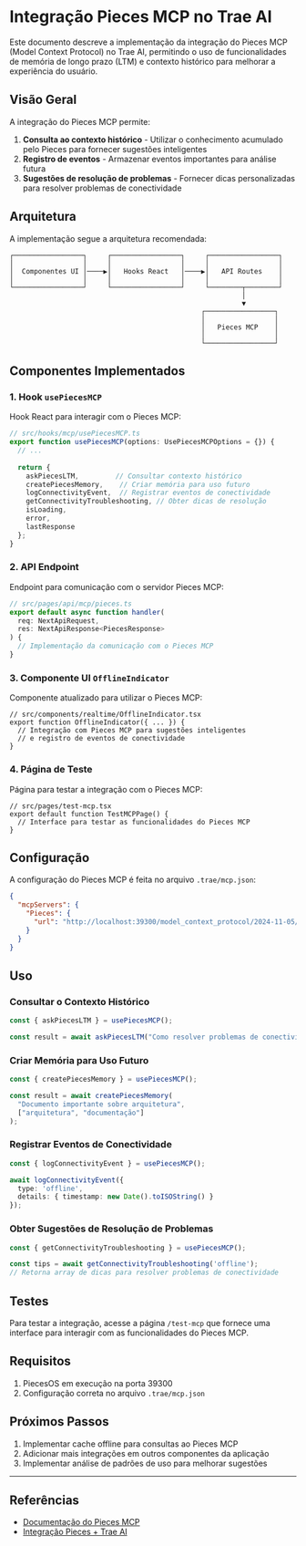 # Integração Pieces MCP no Trae AI

Este documento descreve a implementação da integração do Pieces MCP (Model Context Protocol) no Trae AI, permitindo o uso de funcionalidades de memória de longo prazo (LTM) e contexto histórico para melhorar a experiência do usuário.

## Visão Geral

A integração do Pieces MCP permite:

1. **Consulta ao contexto histórico** - Utilizar o conhecimento acumulado pelo Pieces para fornecer sugestões inteligentes
2. **Registro de eventos** - Armazenar eventos importantes para análise futura
3. **Sugestões de resolução de problemas** - Fornecer dicas personalizadas para resolver problemas de conectividade

## Arquitetura

A implementação segue a arquitetura recomendada:

```
┌─────────────────┐     ┌─────────────────┐     ┌─────────────────┐
│                 │     │                 │     │                 │
│  Componentes UI │────▶│   Hooks React   │────▶│   API Routes    │
│                 │     │                 │     │                 │
└─────────────────┘     └─────────────────┘     └────────┬────────┘
                                                         │
                                                         ▼
                                               ┌─────────────────┐
                                               │                 │
                                               │   Pieces MCP    │
                                               │                 │
                                               └─────────────────┘
```

## Componentes Implementados

### 1. Hook `usePiecesMCP`

Hook React para interagir com o Pieces MCP:

```typescript
// src/hooks/mcp/usePiecesMCP.ts
export function usePiecesMCP(options: UsePiecesMCPOptions = {}) {
  // ...
  
  return {
    askPiecesLTM,         // Consultar contexto histórico
    createPiecesMemory,    // Criar memória para uso futuro
    logConnectivityEvent,  // Registrar eventos de conectividade
    getConnectivityTroubleshooting, // Obter dicas de resolução
    isLoading,
    error,
    lastResponse
  };
}
```

### 2. API Endpoint

Endpoint para comunicação com o servidor Pieces MCP:

```typescript
// src/pages/api/mcp/pieces.ts
export default async function handler(
  req: NextApiRequest,
  res: NextApiResponse<PiecesResponse>
) {
  // Implementação da comunicação com o Pieces MCP
}
```

### 3. Componente UI `OfflineIndicator`

Componente atualizado para utilizar o Pieces MCP:

```tsx
// src/components/realtime/OfflineIndicator.tsx
export function OfflineIndicator({ ... }) {
  // Integração com Pieces MCP para sugestões inteligentes
  // e registro de eventos de conectividade
}
```

### 4. Página de Teste

Página para testar a integração com o Pieces MCP:

```tsx
// src/pages/test-mcp.tsx
export default function TestMCPPage() {
  // Interface para testar as funcionalidades do Pieces MCP
}
```

## Configuração

A configuração do Pieces MCP é feita no arquivo `.trae/mcp.json`:

```json
{
  "mcpServers": {
    "Pieces": {
      "url": "http://localhost:39300/model_context_protocol/2024-11-05/sse"
    }
  }
}
```

## Uso

### Consultar o Contexto Histórico

```typescript
const { askPiecesLTM } = usePiecesMCP();

const result = await askPiecesLTM("Como resolver problemas de conectividade?");
```

### Criar Memória para Uso Futuro

```typescript
const { createPiecesMemory } = usePiecesMCP();

const result = await createPiecesMemory(
  "Documento importante sobre arquitetura", 
  ["arquitetura", "documentação"]
);
```

### Registrar Eventos de Conectividade

```typescript
const { logConnectivityEvent } = usePiecesMCP();

await logConnectivityEvent({
  type: 'offline',
  details: { timestamp: new Date().toISOString() }
});
```

### Obter Sugestões de Resolução de Problemas

```typescript
const { getConnectivityTroubleshooting } = usePiecesMCP();

const tips = await getConnectivityTroubleshooting('offline');
// Retorna array de dicas para resolver problemas de conectividade
```

## Testes

Para testar a integração, acesse a página `/test-mcp` que fornece uma interface para interagir com as funcionalidades do Pieces MCP.

## Requisitos

1. PiecesOS em execução na porta 39300
2. Configuração correta no arquivo `.trae/mcp.json`

## Próximos Passos

1. Implementar cache offline para consultas ao Pieces MCP
2. Adicionar mais integrações em outros componentes da aplicação
3. Implementar análise de padrões de uso para melhorar sugestões

---

## Referências

- [Documentação do Pieces MCP](https://docs.pieces.app/mcp)
- [Integração Pieces + Trae AI](https://docs.pieces.app/integrations/trae-ai)